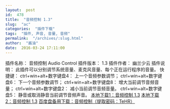 ```yaml
---
layout:  post
id:  478
title:  "音频控制 1.3"
slug:  "ac"
categories:  "插件下载"
tags:  "插件, 声音, 音量, 音频"
permalink:  "/archives/:slug.html"
author:  "酱油"
date:  2016-03-24 17:11:00
---
```




插件名称： 音频控制 Audio Control
插件版本： 1.3
插件作者： 幽兰少云
插件说明：
此插件可以分别调节系统音量、麦克风音量、每个正在运行程序的音量。
快捷键：
ctrl+win+alt+数字键盘4： 上一个音频参数调节；
ctrl+win+alt+数字键盘6： 下一个音频参数调节；
ctrl+win+alt+数字键盘8： 增大当前调节音频音量；
ctrl+win+alt+数字键盘2： 减小当前调节音频音量。
ctrl+win+alt+数字键盘5： 静音或取消静音当前调节音频声音。
<a accesskey="x" href="http://12355939.d.yyupload.com/down/12355939/nvdacn/addons/音频控制_1.3.rar">本地下载1：音频控制 1.3</a>
<a accesskey="x" href="http://www.nvdacn.com/189.php/vmmqiaZFfMVr.nvda-addon">本地下载2：音频控制 1.3</a>
<a accesskey="x" href="https://eyun.baidu.com/s/3o8bHxqU">百度盘备用下载：音频控制（提取密码：TeHR）</a>